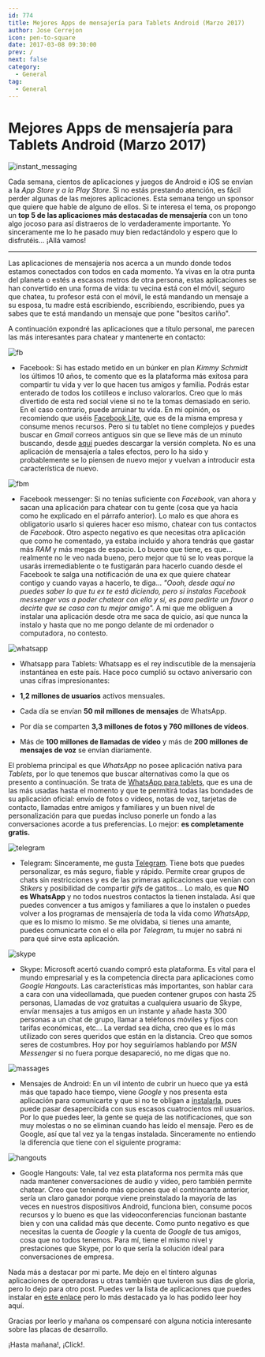 ```yaml
---
id: 774
title: Mejores Apps de mensajería para Tablets Android (Marzo 2017)
author: Jose Cerrejon
icon: pen-to-square
date: 2017-03-08 09:30:00
prev: /
next: false
category:
  - General
tag:
  - General
---
```


# Mejores Apps de mensajería para Tablets Android (Marzo 2017)

![instant_messaging](/images/2017/03/instant_messaging.png)

Cada semana, cientos de aplicaciones y juegos de Android e iOS se envían a la *App Store y a la Play Store*. Si no estás prestando atención, es fácil perder algunas de las mejores aplicaciones. Esta semana tengo un sponsor que quiere que hable de alguno de ellos. Si te interesa el tema, os propongo un **top 5 de las aplicaciones más destacadas de mensajería** con un tono algo jocoso para así distraeros de lo verdaderamente importante. Yo sinceramente me lo he pasado muy bien redactándolo y espero que lo disfrutéis... ¡Allá vamos!

- - -
Las aplicaciones de mensajería nos acerca a un mundo donde todos estamos conectados con todos en cada momento. Ya vivas en la otra punta del planeta o estés a escasos metros de otra persona, estas aplicaciones se han convertido en una forma de vida: tu vecina está con el móvil, seguro que chatea, tu profesor está con el móvil, le está mandando un mensaje a su esposa, tu madre está escribiendo, escribiendo, escribiendo, pues ya sabes que te está mandando un mensaje que pone "besitos cariño".

A continuación expondré las aplicaciones que a título personal, me parecen las más interesantes para chatear y mantenerte en contacto:

![fb](/images/2017/03/fb.png)

* Facebook: Si has estado metido en un búnker en plan *Kimmy Schmidt* los últimos 10 años, te comento que es la plataforma más exitosa para compartir tu vida y ver lo que hacen tus amigos y familia. Podrás estar enterado de todos los cotilleos e incluso valorarlos. Creo que lo más divertido de esta red social viene si no te la tomas demasiado en serio. En el caso contrario, puede arruinar tu vida. En mi opinión, os recomiendo que uséis [Facebook Lite](https://play.google.com/store/apps/details?id=com.facebook.lite&hl=es), que es de la misma empresa y consume menos recursos. Pero si tu tablet no tiene complejos y puedes buscar en *Gmail* correos antiguos sin que se lleve más de un minuto buscando, desde [aquí](https://play.google.com/store/apps/details?id=com.facebook.katana) puedes descargar la versión completa. No es una aplicación de mensajería a tales efectos, pero lo ha sido y probablemente se lo piensen de nuevo mejor y vuelvan a introducir esta característica de nuevo.

![fbm](/images/2017/03/fbm.png)

* Facebook messenger: Si no tenías suficiente con *Facebook*, van ahora y sacan una aplicación para chatear con tu gente (cosa que ya hacía como he explicado en el párrafo anterior). Lo malo es que ahora es obligatorio usarlo si quieres hacer eso mismo, chatear con tus contactos de *Facebook*. Otro aspecto negativo es que necesitas otra aplicación que como he comentado, ya estaba incluído y ahora tendrás que gastar más *RAM* y más megas de espacio. Lo bueno que tiene, es que... realmente no le veo nada bueno, pero mejor que tú se lo veas porque la usarás irremediablente o te fustigarán para hacerlo cuando desde el Facebook te salga una notificación de una ex que quiere chatear contigo y cuando vayas a hacerlo, te diga... *"Oooh, desde aquí no puedes saber lo que tu ex te está diciendo, pero si instalas *Facebook messenger* vas a poder chatear con ella y si, es para pedirte un favor o decirte que se casa con tu mejor amigo".* A mi que me obliguen a instalar una aplicación desde otra me saca de quicio, así que nunca la instalo y hasta que no me pongo delante de mi ordenador o computadora, no contesto.

![whatsapp](/images/2017/03/whatsapp.png)

* Whatsapp para Tablets: Whatsapp es el rey indiscutible de la mensajería instantánea en este país. Hace poco cumplió su octavo aniversario con unas cifras impresionantes:

* **1,2 millones de usuarios** activos mensuales.

* Cada día se envían **50 mil millones de mensajes** de WhatsApp.

* Por día se comparten **3,3 millones de fotos y 760 millones de vídeos**.

* Más de **100 millones de llamadas de vídeo** y más de **200 millones de mensajes de voz** se envían diariamente.

El problema principal es que *WhatsApp* no posee aplicación nativa para *Tablets*, por lo que tenemos que buscar alternativas como la que os presento a continuación. Se trata de [WhatsApp para tablets](https://whatsapp.descargar.mobi/whatsapp-para-tablet/), que es una de las más usadas hasta el momento y que te permitirá todas las bondades de su aplicación oficial: envío de fotos o vídeos, notas de voz, tarjetas de contacto, llamadas entre amigos y familiares y un buen nivel de personalización para que puedas incluso ponerle un fondo a las conversaciones acorde a tus preferencias. Lo mejor: **es completamente gratis.**

![telegram](/images/2017/03/telegram.png)

* Telegram: Sinceramente, me gusta [Telegram](https://play.google.com/store/apps/details?id=org.telegram.messenger). Tiene bots que puedes personalizar, es más seguro, fiable y rápido. Permite crear grupos de chats sin restricciones y es de las primeras aplicaciones que venían con *Stikers* y posibilidad de compartir *gifs* de gatitos... Lo malo, es que **NO es WhatsApp** y no todos nuestros contactos la tienen instalada. Así que puedes convencer a tus amigos y familiares a que lo instalen o puedes volver a los programas de mensajería de toda la vida como *WhatsApp*, que es lo mismo lo mismo. Se me olvidaba, si tienes una amante, puedes comunicarte con el o ella por *Telegram*, tu mujer no sabrá ni para qué sirve esta aplicación.

![skype](/images/2017/03/skype.png)

* Skype: Microsoft acertó cuando compró esta plataforma. Es vital para el mundo empresarial y es la competencia directa para aplicaciones como *Google Hangouts*. Las características más importantes, son hablar cara a cara con una videollamada, que pueden contener grupos  con hasta 25 personas, Llamadas de voz gratuitas a cualquiera usuario de Skype, envíar mensajes a tus amigos en un instante y añade hasta 300 personas a un chat de grupo, llamar a teléfonos móviles y fijos con tarifas económicas, etc... La verdad sea dicha, creo que es lo más utilizado con seres queridos que están en la distancia. Creo que somos seres de costumbres. Hoy por hoy seguiríamos hablando por *MSN Messenger* si no fuera porque desapareció, no me digas que no.

![massages](/images/2017/03/google_messages.png)

* Mensajes de Android: En un vil intento de cubrir un hueco que ya está más que tapado hace tiempo, viene *Google* y nos presenta esta aplicación para comunicarte y que si no te obligan a [instalarla](https://play.google.com/store/apps/details?id=com.google.android.apps.messaging&hl=es), pues puede pasar desapercibida con sus escasos cuatrocientos mil usuarios. Por lo que puedes leer, la gente se queja de las notificaciones, que son muy molestas o no se eliminan cuando has leído el mensaje. Pero es de Google, así que tal vez ya la tengas instalada. Sinceramente no entiendo la diferencia que tiene con el siguiente programa:

![hangouts](/images/2017/03/hangouts.png)

* Google Hangouts: Vale, tal vez esta plataforma nos permita más que nada mantener conversaciones de audio y vídeo, pero también permite chatear. Creo que teniendo más opciones que el contrincante anterior, sería un claro ganador porque viene preinstalado la mayoría de las veces en nuestros dispositivos Android, funciona bien, consume pocos recursos y lo bueno es que las videoconferencias funcionan bastante bien y con una calidad más que decente. Como punto negativo es que necesitas la cuenta de *Google* y la cuenta de *Google* de tus amigos, cosa que no todos tenemos. Para mí, tiene el mismo nivel y prestaciones que Skype, por lo que sería la solución ideal para conversaciones de empresa.

Nada más a destacar por mi parte. Me dejo en el tintero algunas aplicaciones de operadoras u otras también que tuvieron sus días de gloria, pero lo dejo para otro post. Puedes ver la lista de aplicaciones que puedes instalar en [este enlace](https://play.google.com/store/apps/category/COMMUNICATION/collection/topselling_free?hl=es) pero lo más destacado ya lo has podido leer hoy aquí.

Gracias por leerlo y mañana os compensaré con alguna noticia interesante sobre las placas de desarrollo.

¡Hasta mañana!, ¡Click!.

